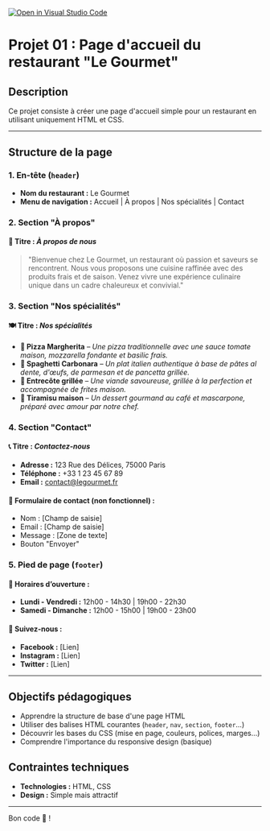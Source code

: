 [![Open in Visual Studio Code](https://classroom.github.com/assets/open-in-vscode-2e0aaae1b6195c2367325f4f02e2d04e9abb55f0b24a779b69b11b9e10269abc.svg)](https://classroom.github.com/online_ide?assignment_repo_id=18327728&assignment_repo_type=AssignmentRepo)
# Projet 01 : Page d'accueil du restaurant "Le Gourmet"

## Description
Ce projet consiste à créer une page d'accueil simple pour un restaurant en utilisant uniquement HTML et CSS.

---

## Structure de la page

### 1. En-tête (`header`)
- **Nom du restaurant :** Le Gourmet
- **Menu de navigation :** Accueil | À propos | Nos spécialités | Contact

### 2. Section "À propos"
#### 🌟 Titre : *À propos de nous*
> "Bienvenue chez Le Gourmet, un restaurant où passion et saveurs se rencontrent. Nous vous proposons une cuisine raffinée avec des produits frais et de saison. Venez vivre une expérience culinaire unique dans un cadre chaleureux et convivial."

### 3. Section "Nos spécialités"
#### 🍽️ Titre : *Nos spécialités*
- **🍕 Pizza Margherita** – *Une pizza traditionnelle avec une sauce tomate maison, mozzarella fondante et basilic frais.*  
- **🍝 Spaghetti Carbonara** – *Un plat italien authentique à base de pâtes al dente, d'œufs, de parmesan et de pancetta grillée.*  
- **🥩 Entrecôte grillée** – *Une viande savoureuse, grillée à la perfection et accompagnée de frites maison.*  
- **🍰 Tiramisu maison** – *Un dessert gourmand au café et mascarpone, préparé avec amour par notre chef.*

### 4. Section "Contact"
#### 📞 Titre : *Contactez-nous*
- **Adresse :** 123 Rue des Délices, 75000 Paris
- **Téléphone :** +33 1 23 45 67 89
- **Email :** contact@legourmet.fr

#### 📩 Formulaire de contact (non fonctionnel) :
- Nom : [Champ de saisie]
- Email : [Champ de saisie]
- Message : [Zone de texte]
- Bouton "Envoyer"

### 5. Pied de page (`footer`)
#### 📅 Horaires d’ouverture :
- **Lundi - Vendredi :** 12h00 - 14h30 | 19h00 - 22h30
- **Samedi - Dimanche :** 12h00 - 15h00 | 19h00 - 23h00

#### 🔗 Suivez-nous :
- **Facebook :** [Lien]
- **Instagram :** [Lien]
- **Twitter :** [Lien]

---

## Objectifs pédagogiques
- Apprendre la structure de base d'une page HTML
- Utiliser des balises HTML courantes (`header`, `nav`, `section`, `footer`...)
- Découvrir les bases du CSS (mise en page, couleurs, polices, marges...)
- Comprendre l'importance du responsive design (basique)

## Contraintes techniques
- **Technologies :** HTML, CSS
- **Design :** Simple mais attractif

---

Bon code 🚀 !
